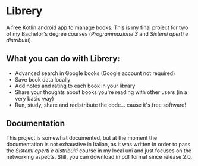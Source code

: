 # Librery

A free Kotlin android app to manage books.
This is my final project for two of my Bachelor's degree courses (_Programmazione 3_ and _Sistemi aperti e distribuiti_).

## What you can do with Librery:
- Advanced search in Google books (Google account not required)
- Save book data locally
- Add notes and rating to each book in your library
- Share your thoughts about books you're reading with other users (in a very basic way)
- Run, study, share and redistribute the code... cause it's free software!

## Documentation
This project is somewhat documented, but at the moment the documentation is not exhaustive in Italian, as it was written in order to pass the _Sistemi aperti e distribuiti_ course in my local uni and just focuses on the networking aspects. Still, you can download in pdf format since release 2.0.
